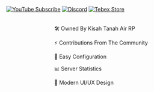 [![YouTube Subscribe](https://img.shields.io/badge/YouTube-Subscribe-red?style=for-the-badge&logo=youtube)](https://www.youtube.com/@kisahtanahairrp)
[![Discord](https://img.shields.io/badge/Discord-Join-blue?style=for-the-badge&logo=discord)](https://discord.gg/kitarp)
[![Tebex Store](https://img.shields.io/badge/Tebex-Store-green?style=for-the-badge&logo=shopify)](https://kitarp2025.tebex.io/)


<div style="display: flex; flex-wrap: wrap; justify-content: center; text-align: left; margin-bottom: 15px;">
    <div style="margin: 5px;">
        <p>🛠️ Owned By Kisah Tanah Air RP</p>
        <p>⚡ Contributions From The Community</p>
        <p>🔧 Easy Configuration</p>
        <p>📊 Server Statistics</p>
        <p>🎨 Modern UI/UX Design</p>
    </div>
</div>
